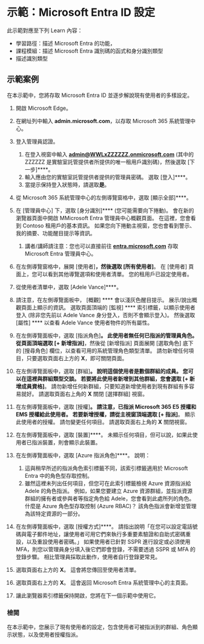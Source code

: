 <!---
---
示範：標題：「探索 Microsoft Entra ID 使用者設定」學習路徑/課程模組/單元：「學習路徑：描述 Microsoft Entra 的功能；課程模組 1：描述 Microsoft Entra ID 的功能和識別類型；單元 3：描述 Microsoft Entra 識別類型」
---
--->

# 示範：Microsoft Entra ID 設定

此示範對應至下列 Learn 內容：

- 學習路徑：描述 Microsoft Entra 的功能，
- 課程模組：描述 Microsoft Entra 識別碼的函式和身分識別類型
- 描述識別類型

## 示範案例

在本示範中，您將存取 Microsoft Entra ID 並逐步解說現有使用者的多樣設定。

1. 開啟 Microsoft Edge。

1. 在網址列中輸入 **admin.microsoft.com**，以存取 Microsoft 365 系統管理中心。

1. 登入管理員認證。
    1. 在登入視窗中輸入 **admin@WWLxZZZZZZ.onmicrosoft.com** (其中的 ZZZZZZ  是實驗室託管提供者所提供的唯一租用戶識別碼)，然後選取 [下一步]****。
    1. 輸入應由您的實驗室託管提供者提供的管理員密碼。 選取 [登入]****。
    1. 當提示保持登入狀態時，請選取**是**。

1. 從 Microsoft 365 系統管理中心的左側導覽窗格中，選取 [顯示全部]****。

1. 在 [管理員中心] 下，選取 [身分識別]**** (您可能需要向下捲動)。  會在新的瀏覽器頁面中開啟 MMicrosoft Entra 管理員中心概觀頁面。 在這裡，您會看到 Contoso 租用戶的基本資訊。 如果您向下捲動主視窗，您也會看到警示、我的摘要、功能醒目提示等資訊。  
    1. 講者/講師請注意：您也可以直接前往 **[entra.microsoft.com](https://entra.microsoft.com)** 存取 Microsoft Entra 管理員中心。

1. 在左側導覽窗格中，展開 [使用者]****，然後選取 [所有使用者]****。  在 [使用者] 頁面上，您可以看到其他導覽選項和使用者清單。 您的租用戶已設定使用者。

1. 從使用者清單中，選取 [Adele Vance]****。

1. 請注意，在左側導覽面板中， [概觀] **** 會以淺灰色醒目提示。  展示/說出概觀頁面上顯示的資訊。  選取頁面頂端的 [監視] **** 索引標籤，以顯示使用者登入 (除非您先前以 Adele Vance 身分登入，否則不會顯示登入)。  然後選取 [屬性] **** 以查看 Adele Vance 使用者物件的所有屬性。

1. 在左側導覽面板中，選取 [指派角色]****。  此使用者無任何已指派的管理員角色。  從頁面頂端選取 [+ 新增指派]****，然後從 [新增指派] 頁面展開 [選取角色] 底下的 [搜尋角色] 欄位，以查看可用的系統管理角色類型清單。  請勿新增任何項目，只要選取頁面右上方的 **X**，即可關閉頁面。

1. 在左側導覽面板中，選取 [群組]****。  說明這個使用者是數個群組的成員。  您可以在這裡與群組類型交談。  若要將此使用者新增到其他群組，您會選取 [+ 新增成員資格]****。  請勿新增任何新群組，只要知道新增使用者到現有群組有多容易就好。 請選取頁面右上角的 **X** 關閉 [選擇群組] 視窗。

1. 在左側導覽面板中，選取 [授權]****。 請注意，已指派 Microsoft 365 E5 授權和 EMS 授權給此使用者。  若要新增授權，請從主視窗頂端選取 [+ 指派]****。  顯示此使用者的授權。 請勿變更任何項目。  請選取頁面右上角的 **X** 關閉視窗。

1. 在左側導覽面板中，選取 [裝置]****。  未顯示任何項目，但可以說，如果此使用者已指派裝置，則會顯示此裝置。

1. 在左側導覽面板中，選取 [Azure 指派角色]****。  說明：
    1. 這與稍早所述的指派角色索引標籤不同，該索引標籤適用於 Microsoft Entra 中的角色型存取控制。
    1. 雖然這裡未列出任何項目，但您可在此索引標籤檢視 Azure 資源指派給 Adele 的角色指派。 例如，如果您要建立 Azure 資源群組，並指派資源群組的擁有者或參與者等指定角色給 Adele，您會看到此處所列的角色。 什麼是 Azure 角色型存取控制 (Azure RBAC)？ 該角色指派會新增並管理為該特定資源的一部分。

1. 在左側導覽面板中，選取 [授權方式]****。  請指出說明「在您可以設定電話號碼與電子郵件地址，讓使用者可用它們來執行多重要素驗證和自助式密碼重設，以及重設使用者密碼。」 如果使用者已針對 SSPR 進行設定或必須使用 MFA，則您以管理員身分填入後它們即會登錄，不需要透過 SSPR 或 MFA 的登錄步驟。  相比管理員採取此動作，使用者自行登錄更常見。

1. 選取頁面右上方的 **X**。 這會將您傳回至使用者清單。

1. 選取頁面右上方的 **X**。 這會返回 Microsoft Entra 系統管理中心的主頁面。

1. 讓此瀏覽器索引標籤保持開啟，您將在下一個示範中使用它。

### 檢閱

在本示範中，您展示了現有使用者的設定，包含使用者可被指派到的群組、角色顯示狀態，以及使用者授權指派。
